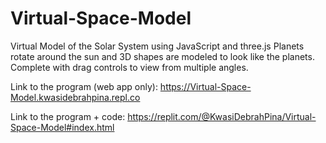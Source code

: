 # Virtual-Space-Model
Virtual Model of the Solar System using JavaScript and three.js
Planets rotate around the sun and 3D shapes are modeled to look like the planets.
Complete with drag controls to view from multiple angles. 

Link to the program (web app only): https://Virtual-Space-Model.kwasidebrahpina.repl.co

Link to the program + code: https://replit.com/@KwasiDebrahPina/Virtual-Space-Model#index.html
